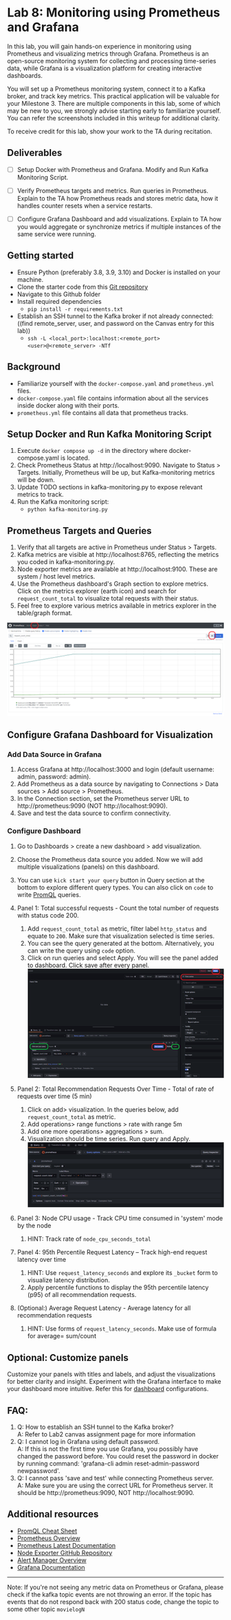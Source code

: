 # Lab 8: Monitoring using Prometheus and Grafana
In this lab, you will gain hands-on experience in monitoring using Prometheus and visualizing metrics through Grafana. Prometheus is an open-source monitoring system for collecting and processing time-series data, while Grafana is a visualization platform for creating interactive dashboards. 

You will set up a Prometheus monitoring system, connect it to a Kafka broker, and track key metrics. This practical application will be valuable for your Milestone 3. There are multiple components in this lab, some of which may be new to you, we strongly advise starting early to familiarize yourself. You can refer the screenshots included in this writeup for additional clarity.

To receive credit for this lab, show your work to the TA during recitation.

## Deliverables
- [ ] Setup Docker with Prometheus and Grafana.	Modify and Run Kafka Monitoring Script.
- [ ] Verify Prometheus targets and metrics. Run queries in Prometheus.  Explain to the TA how Prometheus reads and stores metric data, how it handles counter resets when a service restarts.
- [ ] Configure Grafana Dashboard and add visualizations. Explain to TA how you would aggregate or synchronize metrics if multiple instances of the same service were running.


## Getting started
- Ensure Python (preferably 3.8, 3.9, 3.10) and Docker is installed on your machine.
- Clone the starter code from this [Git repository](https://github.com/Michelle-Wang0/lab8_monitoring) 
- Navigate to this Github folder
- Install required dependencies
    - `pip install -r requirements.txt`
- Establish an SSH tunnel to the Kafka broker if not already connected: ((find remote_server, user, and password on the Canvas entry for this lab))
    - `ssh -L <local_port>:localhost:<remote_port> <user>@<remote_server> -NTf`

## Background
- Familiarize yourself with the `docker-compose.yaml` and `prometheus.yml` files.
- `docker-compose.yaml` file contains information about all the services inside docker along with their ports. 
- `prometheus.yml` file contains all data that prometheus tracks.

## Setup Docker and Run Kafka Monitoring Script
1. Execute `docker compose up -d` in the directory where docker-compose.yaml is located.
2. Check Prometheus Status at http://localhost:9090. Navigate to Status > Targets. Initially, Prometheus will be up, but Kafka-monitoring metrics will be down.
3. Update TODO sections in kafka-monitoring.py to expose relevant metrics to track.
4. Run the Kafka monitoring script: 
    - `python kafka-monitoring.py`

## Prometheus Targets and Queries
1. Verify that all targets are active in Prometheus under Status > Targets.
2. Kafka metrics are visible at http://localhost:8765, reflecting the metrics you coded in kafka-monitoring.py.
3. Node exporter metrics are available at http://localhost:9100. These are system / host level metrics.
4. Use the Prometheus dashboard's Graph section to explore metrics. Click on the metrics explorer (earth icon) and search for `request_count_total` to visualize total requests with their status.
5. Feel free to explore various metrics available in metrics explorer in the table/graph format.

![prometheus](prometheus.png)

## Configure Grafana Dashboard for Visualization
### Add Data Source in Grafana
1. Access Grafana at http://localhost:3000 and login (default username: admin, password: admin). 
2. Add Prometheus as a data source by navigating to Connections > Data sources > Add source > Prometheus.
3. In the Connection section, set the Prometheus server URL to http://prometheus:9090 (NOT http://localhost:9090).
4. Save and test the data source to confirm connectivity.


### Configure Dashboard
1. Go to Dashboards > create a new dashboard > add visualization.
2. Choose the Prometheus data source you added. Now we will add multiple visualizations (panels) on this dashboard. 
3. You can use `kick start your query` button in Query section at the bottom to explore different query types. You can also click on `code` to write [PromQL](https://grafana.com/blog/2020/02/04/introduction-to-promql-the-prometheus-query-language/) queries.
4. Panel 1: Total successful requests - Count the total number of requests with status code 200. 
   1. Add `request_count_total` as metric, filter label `http_status` and equate to `200`. Make sure that visualization selected is time series. 
   2. You can see the query generated at the bottom. Alternatively, you can write the query using `code` option.
   3. Click on run queries and select Apply. You will see the panel added to dashboard. Click save after every panel.
   ![grafana-1](grafana1.png)
   
5. Panel 2: Total Recommendation Requests Over Time - Total of rate of requests over time (5 min)
   1. Click on add> visualization. In the queries below, add `request_count_total` as metric. 
   2. Add operations> range functions > rate  with range 5m
   3. Add one more operations> aggregations > sum. 
   4. Visualization should be time series. Run query and Apply. 
   ![grafana-2](grafana2.png)

6. Panel 3: Node CPU usage - Track CPU time consumed in 'system' mode by the node
   1. HINT: Track rate of `node_cpu_seconds_total`


7. Panel 4: 95th Percentile Request Latency – Track high-end request latency over time  
   1. HINT: Use `request_latency_seconds` and explore its `_bucket` form to visualize latency distribution.  
   2. Apply percentile functions to display the 95th percentile latency (p95) of all recommendation requests.  

8. (Optional:) Average Request Latency - Average latency for all recommendation requests
   1. HINT: Use forms of `request_latency_seconds`. Make use of formula for average= sum/count



## Optional: Customize panels
Customize your panels with titles and labels, and adjust the visualizations for better clarity and insight. 
Experiment with the Grafana interface to make your dashboard more intuitive. Refer this for [dashboard](https://grafana.com/grafana/dashboards/) configurations.

## FAQ:
1. Q: How to establish an SSH tunnel to the Kafka broker? \
   A: Refer to Lab2 canvas assignment page for more information
2. Q: I cannot log in Grafana using default password. \
   A: If this is not the first time you use Grafana, you possibly have changed the password before. You could reset the password in docker by running command: 'grafana-cli admin reset-admin-password newpassword'.
3. Q: I cannot pass 'save and test' while connecting Prometheus server. \
   A: Make sure you are using the correct URL for Prometheus server. It should be http://prometheus:9090, NOT http://localhost:9090.

## Additional resources
- [PromQL Cheat Sheet](https://promlabs.com/promql-cheat-sheet/)
- [Prometheus Overview](https://prometheus.io/docs/introduction/overview/)
- [Prometheus Latest Documentation](https://prometheus.io/docs/prometheus/latest/migration/)
- [Node Exporter GitHub Repository](https://github.com/prometheus/node_exporter)
- [Alert Manager Overview](https://prometheus.io/docs/alerting/latest/overview/)
- [Grafana Documentation](https://grafana.com/docs/)
---


Note: If you're not seeing any metric data on Prometheus or Grafana, please check if the kafka topic events are not throwing an error. If the topic has events that do not respond back with 200 status code, change the topic to some other topic `movielogN`

